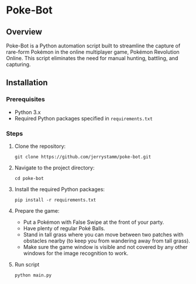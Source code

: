 # Poke-Bot

## Overview
Poke-Bot is a Python automation script built to streamline the capture of rare-form Pokémon in the online multiplayer game, Pokémon Revolution Online. This script eliminates the need for manual hunting, battling, and capturing.

## Installation

### Prerequisites
- Python 3.x
- Required Python packages specified in `requirements.txt`

### Steps
1. Clone the repository:

   ```
   git clone https://github.com/jerrystamm/poke-bot.git
   ```

2. Navigate to the project directory:

   ```
   cd poke-bot
   ```

3. Install the required Python packages:

   ```
   pip install -r requirements.txt
   ```

4. Prepare the game:
    - Put a Pokémon with False Swipe at the front of your party.
    - Have plenty of regular Poké Balls.
    - Stand in tall grass where you can move between two patches with obstacles nearby (to keep         you from wandering away from tall grass).
    - Make sure the game window is visible and not covered by any other windows for the image           recognition to work.

5. Run script
    ```
    python main.py
    ```
